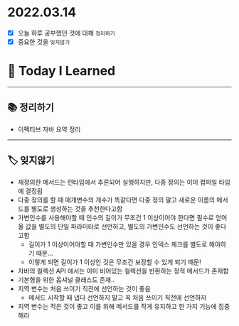 # 2022.03.14

- [x]  오늘 하루 공부했던 것에 대해 `정리하기`
- [x]  중요한 것을 `잊지않기`

# 🚩 Today I Learned

---

## 📚 정리하기

- 이펙티브 자바 요약 정리

---

## 🏷 잊지않기

- 재정의한 메서드는 런타임에서 추론되어 실행하지만, 다중 정의는 이미 컴파일 타임에 결정됨
- 다중 정의를 할 때 매개변수의 개수가 똑같다면 다중 정의 말고 새로운 이름의 메서드를 별도로 생성하는 것을 추천한다고함
- 가변인수를 사용해야할 때 인수의 길이가 무조건 1 이상이어야 한다면 필수로 얻어올 값을 별도의 단일 파라미터로 선언하고, 별도의 가변인수도 선언하는 것이 좋다고함
    - 길이가 1 이상이어야할 때 가변인수만 있을 경우 인덱스 체크를 별도로 해야하기 때문...
    - 이렇게 되면 길이가 1 이상인 것은 무조건 보장할 수 있게 되기 때문!
- 자바의 컬렉션 API 에서는 이미 비어있는 컬렉션을 반환하는 정적 메서드가 존재함
- 기본형을 위한 옵셔널 클래스도 존재..
- 지역 변수는 처음 쓰이기 직전에 선언하는 것이 좋음
    - 메서드 시작할 때 냅다 선언하지 말고 꼭 처음 쓰이기 직전에 선언하자
- 지역 변수는 적은 것이 좋고 이를 위해 메서드를 작게 유지하고 한 가지 기능에 집중해라